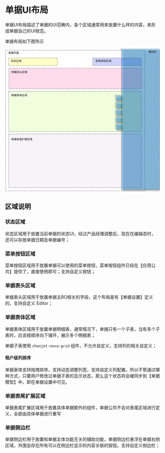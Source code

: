 # 单据UI布局

单据UI布局描述了单据的UI范畴内，各个区域通常用来放置什么样的内容，来形成单据自己的UI规范。

单据布局如下图所示

![](/assets/单据公共UI布局.png)

## 区域说明

### 状态区域

状态区域用于放置当前单据的状态UI，经过产品经理调整后，现在在编辑态时，还可以存放单据日期及单据编号；

### 

### 菜单按钮区域

菜单按钮区域用于放置单据可以使用的菜单按钮，菜单按钮组件已经在【应用公共】提供了，直接使用即可；支持自定义按钮；

### 

### 单据表头区域

单据表头区域用于放置单据主BO相关的字段，这个布局是有【单据设置】定义的，支持自定义 Editor；

### 

### 单据表体区域

单据表体区域用于放置单据明细表，通常情况下，单据只有一个子表，当有多个子表时，应该按顺序向下铺开，展示多个明细表；

单据子表使用 `chanjet-nova-grid` 组件，不允许自定义，支持列的相关自定义；

#### 租户级列排序

单据表体支持拖拽排序，支持动态调整列宽，支持自定义列配置。所以不管通过哪种方式，只要用户修改过单据子表的显示状态，那么这个状态将会被同步到【单据模型】中，即在单据设置中可见。

### 

### 单据表尾扩展区域

单据表尾扩展区域用于放置具体单据额外的组件，单据公共不会对表尾区域进行定义，全部由具体单据进行重写

### 

### 单据侧边栏

单据侧边栏用于放置和单据主体功能无关的辅助功能，单据侧边栏悬浮在单据右侧区域，外围会存在所有可以在侧边栏显示的内容关联的按钮。支持自定义侧边栏；



